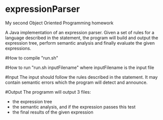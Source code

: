 # expressionParser
My second Object Oriented Programming homework

A Java implementation of an expression parser.
Given a set of rules for a language described in the statement, the program will build and output the expression tree, perform semantic analysis and finally evaluate the given expressions.

#How to compile
"run.sh"

#How to run
"run.sh inputFilename" where inputFilename is the input file

#Input
The input should follow the rules described in the statement. It may contain semantic errors which the program will detect and announce.

#Output
The programm will output 3 files:
* the expression tree
* the semantic analysis, and if the expression passes this test
* the final results of the given expression
